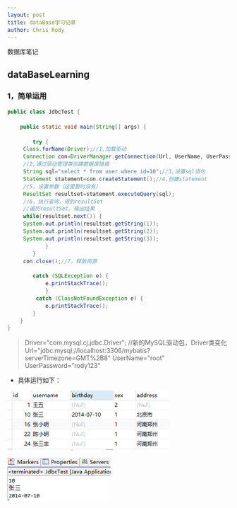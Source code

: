 ```yaml
---
layout: post
title: dataBase学习记录
author: Chris Rody
---
```


数据库笔记

##  dataBaseLearning

### 1，简单运用

```java
public class JdbcTest {

	public static void main(String[] args) {
		
		try {
	 Class.forName(Driver);//1,加载驱动
	 Connection con=DriverManager.getConnection(Url, UserName, UserPassword);
	 //2,通过驱动管理类创建数据库链接
	 String sql="select * from user where id=10";//3,设置sql语句
	 Statement statement=con.createStatement();//4,创建statement
	 //5，设置参数（这里暂时没有）
	 ResultSet resultset=statement.executeQuery(sql);
	 //6，执行查询，得到resultSet
	 //遍历resultSet，输出结果
	 while(resultset.next()) {
	 System.out.println(resultset.getString(1));
	 System.out.println(resultset.getString(2));
	 System.out.println(resultset.getString(3));
			}
		}
     con.close();//7，释放资源

		catch (SQLException e) {
			e.printStackTrace();
			}
		 catch (ClassNotFoundException e) {
			e.printStackTrace();
		}
	}	
}

```

>Driver="com.mysql.cj.jdbc.Driver";   //新的MySQL驱动包，Driver类变化
>Url="jdbc:mysql://localhost:3306/mybatis?serverTimezone=GMT%2B8"
>UserName="root"
>UserPassword="rody123"

* 具体运行如下：

![表](https://github.com/rodyyyy/rodyyyy.github.io/raw/master/images/数据库1.PNG)

![结果](https://github.com/rodyyyy/rodyyyy.github.io/raw/master/images/数据库2.PNG)